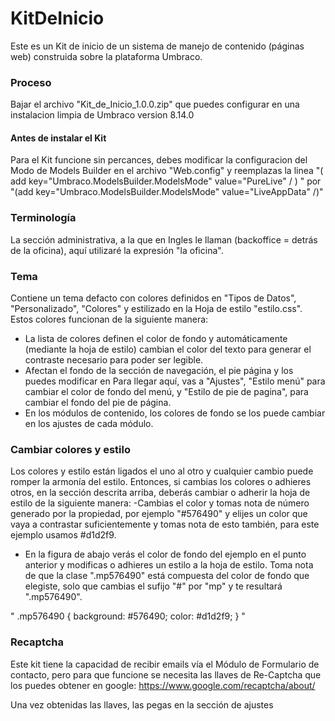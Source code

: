# KitDeInicio

Este es un Kit de inicio de un sistema de manejo de contenido (páginas web) construida sobre la plataforma Umbraco. 

### Proceso
Bajar el archivo "Kit_de_Inicio_1.0.0.zip" que puedes configurar en una instalacion limpia de Umbraco version 8.14.0 
#### Antes de instalar el Kit
Para el Kit funcione sin percances, debes modificar la configuracion del Modo de Models Builder en el archivo "Web.config" y reemplazas la linea "( add key="Umbraco.ModelsBuilder.ModelsMode" value="PureLive" / ) " por "(add key="Umbraco.ModelsBuilder.ModelsMode" value="LiveAppData" /)"

### Terminología
La sección administrativa, a la que en Ingles le llaman (backoffice = detrás de la oficina), aquí utilizaré la expresión "la oficina".

### Tema
Contiene un tema defacto con colores definidos en "Tipos de Datos", "Personalizado", "Colores" y estilizado en la Hoja de estilo "estilo.css". Estos colores funcionan de la siguiente manera:
- La lista de colores definen el color de fondo y automáticamente (mediante la hoja de estilo) cambian el color del texto para generar el contraste necesario para poder ser legible. 
- Afectan el fondo de la sección de navegación, el pie página y los puedes modificar en Para llegar aquí, vas a "Ajustes", "Estilo menú" para cambiar el color de fondo del menú, y "Estilo de pie de pagina", para cambiar el fondo del pie de página. 
- En los módulos de contenido, los colores de fondo se los puede cambiar en los ajustes de cada módulo. 

### Cambiar colores y estilo
Los colores y estilo están ligados el uno al otro y cualquier cambio puede romper la armonía del estilo. Entonces, si cambias los colores o adhieres otros, en la sección descrita arriba, deberás cambiar o adherir la hoja de estilo de la siguiente manera:
-Cambias el color y tomas nota de número generado por la propiedad, por ejemplo "#576490" y elijes un color que vaya a contrastar suficientemente y tomas nota de esto también, para este ejemplo usamos #d1d2f9.
- En la figura de abajo verás el color de fondo del ejemplo en el punto anterior y modificas o adhieres un estilo a la hoja de estilo. Toma nota de que la clase ".mp576490" está compuesta del color de fondo que elegiste, solo que cambias el sufijo "#" por "mp" y te resultará ".mp576490". 

"
.mp576490 {
    background: #576490;
    color: #d1d2f9;
}
"
### Recaptcha
Este kit tiene la capacidad de recibir emails vía el Módulo de Formulario de contacto, pero para que funcione se necesita las llaves de Re-Captcha que los puedes obtener en google: https://www.google.com/recaptcha/about/

Una vez obtenidas las llaves, las pegas en la sección de ajustes
